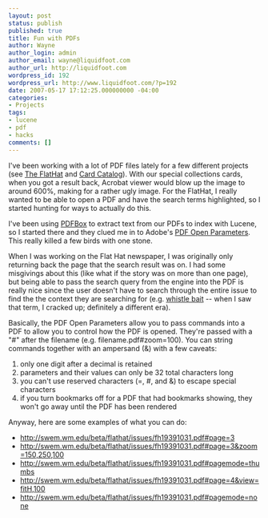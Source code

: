 ```yaml
---
layout: post
status: publish
published: true
title: Fun with PDFs
author: Wayne
author_login: admin
author_email: wayne@liquidfoot.com
author_url: http://liquidfoot.com
wordpress_id: 192
wordpress_url: http://www.liquidfoot.com/?p=192
date: 2007-05-17 17:12:25.000000000 -04:00
categories:
- Projects
tags:
- lucene
- pdf
- hacks
comments: []
---
```

<div class="body">

I've been working with a lot of PDF files lately for a few different projects (see <a href="http://swem.wm.edu/beta/flathat/">The FlatHat</a> and <a href="http://swem.wm.edu/beta/cards/">Card Catalog</a>). With our special collections cards, when you got a result back, Acrobat viewer would blow up the image to around 600%, making for a rather ugly image. For the FlatHat, I really wanted to be able to open a PDF and have the search terms highlighted, so I started hunting for ways to actually do this.

I've been using <a href="http://www.pdfbox.org/">PDFBox</a> to extract text from our PDFs to index with Lucene, so I started there and they clued me in to Adobe's <a href="http://partners.adobe.com/public/developer/en/acrobat/PDFOpenParameters.pdf">PDF Open Parameters</a>. This really killed a few birds with one stone.

When I was working on the Flat Hat newspaper, I was originally only returning back the page that the search result was on. I had some misgivings about this (like what if the story was on more than one page), but being able to pass the search query from the engine into the PDF is really nice since the user doesn't have to search through the entire issue to find the the context they are searching for (e.g. <a href="http://swem.wm.edu/beta/flathat/issues/fh19440301.pdf#search=%22whistle%20bait%22&amp;zoom=125">whistle bait</a> -- when I saw that term, I cracked up; definitely a different era).

Basically, the PDF Open Parameters allow you to pass commands into a PDF to allow you to control how the PDF is opened. They're passed with a "#" after the filename (e.g. filename.pdf#zoom=100). You can string commands together with an ampersand (&amp;) with a few caveats:
<ol>
	<li>only one digit after a decimal is retained</li>
	<li>parameters and their values can only be 32 total characters long</li>
	<li>you can't use reserved characters (=, #, and &amp;) to escape special characters</li>
	<li>if you turn bookmarks off for a PDF that had bookmarks showing, they won't go away until the PDF has been rendered</li>
</ol>
Anyway, here are some examples of what you can do:
<ul>
	<li><a href="http://swem.wm.edu/beta/flathat/issues/fh19391031.pdf#page=3">http://swem.wm.edu/beta/flathat/issues/fh19391031.pdf#page=3</a></li>
	<li><a href="http://swem.wm.edu/beta/flathat/issues/fh19391031.pdf#page=3&amp;zoom=150,250,100">http://swem.wm.edu/beta/flathat/issues/fh19391031.pdf#page=3&amp;zoom=150,250,100</a></li>
	<li><a href="http://swem.wm.edu/beta/flathat/issues/fh19391031.pdf#pagemode=thumbs">http://swem.wm.edu/beta/flathat/issues/fh19391031.pdf#pagemode=thumbs</a></li>
	<li><a href="http://swem.wm.edu/beta/flathat/issues/fh19391031.pdf#page=4&amp;view=fitH,100">http://swem.wm.edu/beta/flathat/issues/fh19391031.pdf#page=4&amp;view=fitH,100</a></li>
	<li><a href="http://swem.wm.edu/beta/flathat/issues/fh19391031.pdf#pagemode=none">http://swem.wm.edu/beta/flathat/issues/fh19391031.pdf#pagemode=none</a></li>
</ul>
</div>
